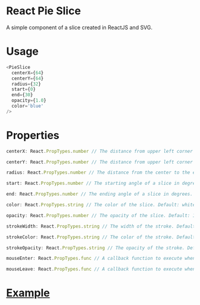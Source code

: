 # React Pie Slice
A simple component of a slice created in ReactJS and SVG.

# Usage
```javascript
<PieSlice
  centerX={64}
  centerY={64}
  radius={32}
  start={0}
  end={30}
  opacity={1.0}
  color='blue'
/>
```

# Properties

```javascript
centerX: React.PropTypes.number // The distance from upper left corner of your screen in x-direction.
```

```javascript
centerY: React.PropTypes.number // The distance from upper left corner of your screen in y-direction.
```

```javascript
radius: React.PropTypes.number // The distance from the center to the edge of your slice.
```

```javascript
start: React.PropTypes.number // The starting angle of a slice in degrees.
```

```javascript
end: React.PropTypes.number // The ending angle of a slice in degrees.
```

```javascript
color: React.PropTypes.string // The color of the slice. Default: white
```

```javascript
opacity: React.PropTypes.number // The opacity of the slice. Default: 1.0
```

```javascript
strokeWidth: React.PropTypes.string // The width of the stroke. Default: 1.0
```

```javascript
strokeColor: React.PropTypes.string // The color of the stroke. Default: black
```

```javascript
strokeOpacity: React.PropTypes.string // The opacity of the stroke. Default: 1.0
```

```javascript
mouseEnter: React.PropTypes.func // A callback function to execute when the mouseenter is fired on a slice.
```

```javascript
mouseLeave: React.PropTypes.func // A callback function to execute when the mouseleave is fired on a slice.
```

# [Example](https://github.com/naush/simple-slice-example)

